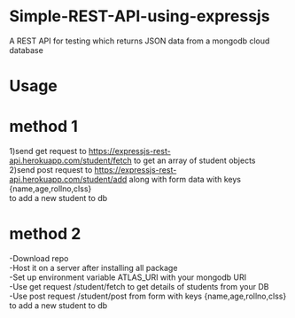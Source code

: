 # Simple-REST-API-using-expressjs
A REST API for testing which returns JSON data from a mongodb cloud database

# Usage
# method 1
1)send get request to https://expressjs-rest-api.herokuapp.com/student/fetch to get an array of student objects<br/>
2)send post request to https://expressjs-rest-api.herokuapp.com/student/add along with form data with keys {name,age,rollno,clss}<br/>
to add a new student to db<br/>

# method 2
-Download repo<br/>
-Host it on a server after installing all package<br/>
-Set up environment variable ATLAS_URI with your mongodb URI<br/>
-Use get request /student/fetch to get details of students from your DB<br/>
-Use post request /student/post from form with keys {name,age,rollno,clss} to add a new student to db<br/>
